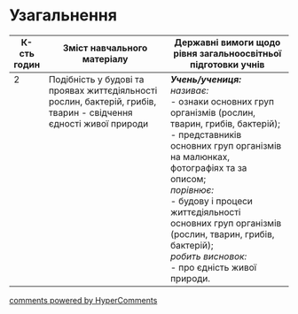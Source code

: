 <div id="hypercomments_widget" class="js-hypercomments-widget invisible"></div>

# Узагальнення

<table>
  <tr>
    <td width="10%" align="center"><b>К-сть годин</b></td>  
    <td width="45%" align="center"><b>Зміст навчального матеріалу</b></td>
    <td width="45%" align="center"><b>Державні вимоги щодо рівня загальноосвітньої підготовки учнів</b></td>
  </tr>
<tbody>
  <tr>
<td width="10%" style="vertical-align:top !important;">2</td>
    <td width="45%" style="vertical-align:top !important;">
Подібність у будові та проявах життєдіяльності рослин, бактерій, грибів, тварин - свідчення єдності живої  природи
</td>
    <td width="45%" style="vertical-align:top !important;">
<i><b>Учень/учениця:</b></i><br>
<i>називає:</i><br>
- ознаки основних груп організмів (рослин, тварин, грибів, бактерій);<br>
- представників основних груп організмів на малюнках, фотографіях та за описом;<br>
<i>порівнює:</i><br>
- будову і процеси життєдіяльності основних груп організмів (рослин, тварин, грибів, бактерій);<br>
<i>робить висновок:</i><br>
- про єдність живої природи.</td>
</tr>
</tbody>
</table>

<div class="js-hypercomments-container">
<a href="http://hypercomments.com" class="hc-link" title="comments widget">comments powered by HyperComments</a>
</div>